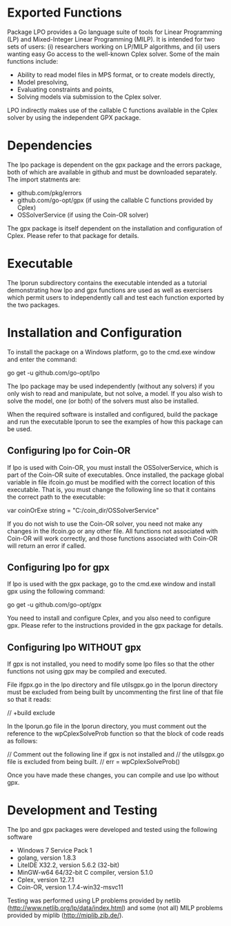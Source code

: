 # Exported Functions

Package LPO provides a Go language suite of tools for Linear Programming (LP) and Mixed-Integer Linear Programming (MILP). It is intended for two sets of users: (i) researchers working on LP/MILP algorithms, and (ii) users wanting easy Go access to the well-known Cplex solver. Some of the main functions include:

*	Ability to read model files in MPS format, or to create models directly,
*	Model presolving,
*	Evaluating constraints and points,
*	Solving models via submission to the Cplex solver.

LPO indirectly makes use of the callable C functions available in the Cplex solver by using the independent GPX package.

# Dependencies

The lpo package is dependent on the gpx package and the errors package, both of which are available in github and must be
downloaded separately. The import statments are:

*	github.com/pkg/errors
*	github.com/go-opt/gpx (if using the callable C functions provided by Cplex)
*	OSSolverService (if using the Coin-OR solver)

The gpx package is itself dependent on the installation and configuration of Cplex. Please refer to that package for details.

# Executable

The lporun subdirectory contains the executable intended as a tutorial demonstrating how lpo and gpx functions are used as well
as exercisers which permit users to independently call and test each function exported by the two packages.

# Installation and Configuration

To install the package on a Windows platform, go to the cmd.exe window and enter the command:

  go get -u github.com/go-opt/lpo

The lpo package may be used independently (without any solvers) if you only wish to read and manipulate, but not solve, a model. If you also wish to solve the model, one (or both) of the solvers must also be installed.

When the required software is installed and configured, build the package and run the executable lporun to 
see the examples of how this package can be used.

## Configuring lpo for Coin-OR

If lpo is used with Coin-OR, you must install the OSSolverService, which is part of the Coin-OR suite of executables. 
Once installed, the package global variable in file ifcoin.go must be modified with the correct location of this 
executable. That is, you must change the following line so that it contains the correct path to the executable:

  var coinOrExe string = "C:/coin_dir/OSSolverService"

If you do not wish to use the Coin-OR solver, you need not make any changes in the ifcoin.go or any other file. 
All functions not associated with Coin-OR will work correctly, and those functions associated with Coin-OR will return 
an error if called.

## Configuring lpo for gpx 

If lpo is used with the gpx package, go to the cmd.exe window and install gpx using the following command:

  go get -u github.com/go-opt/gpx

You need to install and configure Cplex, and you also need to configure gpx. Please refer to the instructions
provided in the gpx package for details.

## Configuring lpo WITHOUT gpx

If gpx is not installed, you need to modify some lpo files so that the other functions not using gpx may be compiled and
executed.

File ifgpx.go in the lpo directory and file utilsgpx.go in the lporun directory must be excluded from being built 
by uncommenting the first line of that file so that it reads:

  // +build exclude

In the lporun.go file in the lporun directory, you must comment out the reference to the wpCplexSolveProb function
so that the block of code reads as follows:

  // Comment out the following line if gpx is not installed and
  // the utilsgpx.go file is excluded from being built.
  // err = wpCplexSolveProb()

Once you have made these changes, you can compile and use lpo without gpx.

# Development and Testing

The lpo and gpx packages were developed and tested using the following software

* Windows 7 Service Pack 1
* golang, version 1.8.3
* LiteIDE X32.2, version 5.6.2 (32-bit)
* MinGW-w64 64/32-bit C compiler, version 5.1.0
* Cplex, version 12.7.1
* Coin-OR, version 1.7.4-win32-msvc11

Testing was performed using LP problems provided by netlib (http://www.netlib.org/lp/data/index.html) and some (not all)
MILP problems provided by miplib (http://miplib.zib.de/).
